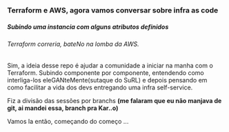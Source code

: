 ### Terraform e AWS, agora vamos conversar sobre infra as code
##### Subindo uma instancia com alguns atributos definidos
###### Terraform correria, bateNo na lomba da AWS.
Sim, a ideia desse repo é ajudar a comunidade a iniciar na manha com o Terraform.
Subindo componente por componente, entendendo como interliga-los eleGANteMente(sutaque do SuRL) e depois pensando em como facilitar a vida dos devs entregando uma infra self-service.

Fiz a divisão das sessões por branchs **(me falaram que eu não manjava de git, ai mandei essa, branch pra Kar..o)**

Vamos la então, começando do começo ...
